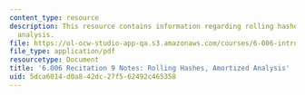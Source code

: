 ```yaml
---
content_type: resource
description: This resource contains information regarding rolling hashes, amortized
  analysis.
file: https://ol-ocw-studio-app-qa.s3.amazonaws.com/courses/6-006-introduction-to-algorithms-fall-2011/5dca6014d0a842dc27f562492c465358_MIT6_006F11_rec09.pdf
file_type: application/pdf
resourcetype: Document
title: '6.006 Recitation 9 Notes: Rolling Hashes, Amortized Analysis'
uid: 5dca6014-d0a8-42dc-27f5-62492c465358
---
```

